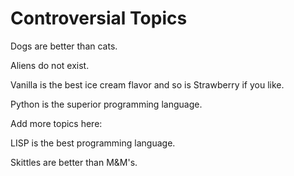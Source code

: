 # Controversial Topics

Dogs are better than cats.

Aliens do not exist.

Vanilla is the best ice cream flavor and so is Strawberry if you like.

Python is the superior programming language.

Add more topics here:

LISP is the best programming language.

Skittles are better than M&M's.